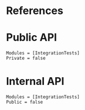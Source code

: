 # References

# Public API

```@autodocs
Modules = [IntegrationTests]
Private = false
```

# Internal API

```@autodocs
Modules = [IntegrationTests]
Public = false
```
